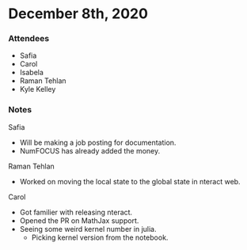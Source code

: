 # December 8th, 2020

### Attendees
- Safia
- Carol
- Isabela
- Raman Tehlan
- Kyle Kelley

### Notes

Safia
- Will be making a job posting for documentation.
- NumFOCUS has already added the money.

Raman Tehlan
- Worked on moving the local state to the global state in nteract web.

Carol
- Got familier with releasing nteract.
- Opened the PR on MathJax support.
- Seeing some weird kernel number in julia.
  - Picking kernel version from the notebook.


